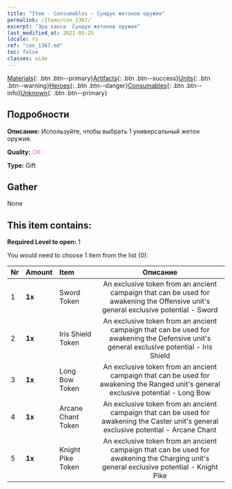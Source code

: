 ```yaml
---
title: "Item - Consumables - Сундук жетонов оружия"
permalink: /Items/con_1367/
excerpt: "Эра хаоса  Сундук жетонов оружия"
last_modified_at: 2021-03-25
locale: ru
ref: "con_1367.md"
toc: false
classes: wide
---
```

 [Materials](/ru/Items/){: .btn .btn--primary}[Artifacts](/ru/Items/Artifacts/){: .btn .btn--success}[Units](/ru/Items/Units/){: .btn .btn--warning}[Heroes](/ru/Items/Heroes/){: .btn .btn--danger}[Consumables](/ru/Items/Consumables/){: .btn .btn--info}[Unknown](/ru/Items/Unknown/){: .btn .btn--primary}

## Подробности
 **Описание:** Используйте, чтобы выбрать 1 универсальный жетон оружия.

 **Quality:** <span style="color: #DA70D6">OK</span>

 **Type:** Gift

## Gather

  None

## This item contains:

 **Required Level to open:** 1

 You would need to choose 1 item from the list (0):

  | Nr | Amount |     Item    | Описание |
  |:---|:-------|:------------|:-----------:|
  | 1 |  **1x** | Sword Token | An exclusive token from an ancient campaign that can be used for awakening the Offensive unit's general exclusive potential - Sword  | 
  | 2 |  **1x** | Iris Shield Token | An exclusive token from an ancient campaign that can be used for awakening the Defensive unit's general exclusive potential - Iris Shield  | 
  | 3 |  **1x** | Long Bow Token | An exclusive token from an ancient campaign that can be used for awakening the Ranged unit's general exclusive potential - Long Bow  | 
  | 4 |  **1x** | Arcane Chant Token | An exclusive token from an ancient campaign that can be used for awakening the Caster unit's general exclusive potential - Arcane Chant  | 
  | 5 |  **1x** | Knight Pike Token | An exclusive token from an ancient campaign that can be used for awakening the Charging unit's general exclusive potential - Knight Pike  | 
